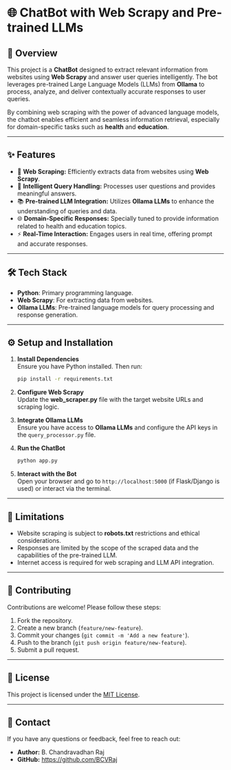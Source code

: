 # 🌐 ChatBot with Web Scrapy and Pre-trained LLMs  

## 🚀 Overview  
This project is a **ChatBot** designed to extract relevant information from websites using **Web Scrapy** and answer user queries intelligently. The bot leverages pre-trained Large Language Models (LLMs) from **Ollama** to process, analyze, and deliver contextually accurate responses to user queries.  

By combining web scraping with the power of advanced language models, the chatbot enables efficient and seamless information retrieval, especially for domain-specific tasks such as **health** and **education**.  

---

## ✨ Features  
- 🔎 **Web Scraping:** Efficiently extracts data from websites using **Web Scrapy**.  
- 🤖 **Intelligent Query Handling:** Processes user questions and provides meaningful answers.  
- 📚 **Pre-trained LLM Integration:** Utilizes **Ollama LLMs** to enhance the understanding of queries and data.  
- 🌐 **Domain-Specific Responses:** Specially tuned to provide information related to health and education topics.  
- ⚡ **Real-Time Interaction:** Engages users in real time, offering prompt and accurate responses.  

---

## 🛠️ Tech Stack  
- **Python**: Primary programming language.  
- **Web Scrapy**: For extracting data from websites.  
- **Ollama LLMs**: Pre-trained language models for query processing and response generation. 


---

## ⚙️ Setup and Installation  

1. **Install Dependencies**  
   Ensure you have Python installed. Then run:  
   ```bash
   pip install -r requirements.txt
   ```  

2. **Configure Web Scrapy**  
   Update the **web_scraper.py** file with the target website URLs and scraping logic.  

3. **Integrate Ollama LLMs**  
   Ensure you have access to **Ollama LLMs** and configure the API keys in the `query_processor.py` file.  

4. **Run the ChatBot**  
   ```bash
   python app.py
   ```  

5. **Interact with the Bot**  
   Open your browser and go to `http://localhost:5000` (if Flask/Django is used) or interact via the terminal.  

---

## 🚨 Limitations  
- Website scraping is subject to **robots.txt** restrictions and ethical considerations.  
- Responses are limited by the scope of the scraped data and the capabilities of the pre-trained LLM.  
- Internet access is required for web scraping and LLM API integration.  

---

## 🤝 Contributing  
Contributions are welcome! Please follow these steps:  
1. Fork the repository.  
2. Create a new branch (`feature/new-feature`).  
3. Commit your changes (`git commit -m 'Add a new feature'`).  
4. Push to the branch (`git push origin feature/new-feature`).  
5. Submit a pull request.  

---

## 📝 License  
This project is licensed under the [MIT License](LICENSE).  

---

## 📧 Contact  
If you have any questions or feedback, feel free to reach out:  
- **Author:** B. Chandravadhan Raj  
- **GitHub:** https://github.com/BCVRaj 


